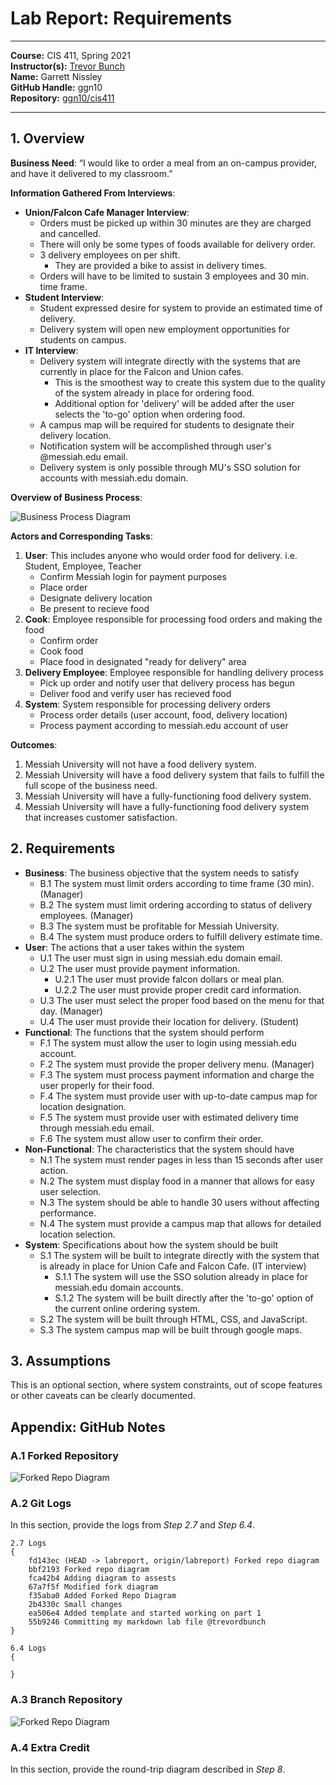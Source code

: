 # Lab Report: Requirements
___
**Course:** CIS 411, Spring 2021  
**Instructor(s):** [Trevor Bunch](https://github.com/trevordbunch)  
**Name:** Garrett Nissley  
**GitHub Handle:** ggn10  
**Repository:** [ggn10/cis411  ](https://github.com/ggn10/cis411_lab0_req) 
___

## 1. Overview
**Business Need**: 
“I would like to order a meal from an on-campus provider, and have it delivered to my classroom.”

**Information Gathered From Interviews**:
- **Union/Falcon Cafe Manager Interview**:
   - Orders must be picked up within 30 minutes are they are charged and cancelled.
   - There will only be some types of foods available for delivery order.
   - 3 delivery employees on per shift.
     -  They are provided a bike to assist in delivery times.
   - Orders will have to be limited to sustain 3 employees and 30 min. time frame.
- **Student Interview**:
   - Student expressed desire for system to provide an estimated time of delivery.
   - Delivery system will open new employment opportunities for students on campus.
- **IT Interview**:
   - Delivery system will integrate directly with the systems that are currently in place for the Falcon and Union cafes.
     - This is the smoothest way to create this system due to the quality of the system already in place for ordering food.
     - Additional option for 'delivery' will be added after the user selects the 'to-go' option when ordering food.
   - A campus map will be required for students to designate their delivery location.
   - Notification system will be accomplished through user's @messiah.edu email.
   - Delivery system is only possible through MU's SSO solution for accounts with messiah.edu domain.

**Overview of Business Process**:

![Business Process Diagram](/assets/BusinessProcess.png)

**Actors and Corresponding Tasks**:
1. **User**: This includes anyone who would order food for delivery. i.e. Student, Employee, Teacher
   - Confirm Messiah login for payment purposes
   - Place order
   - Designate delivery location
   - Be present to recieve food
2. **Cook**: Employee responsible for processing food orders and making the food
   - Confirm order
   - Cook food
   - Place food in designated "ready for delivery" area
3. **Delivery Employee**: Employee responsible for handling delivery process
   - Pick up order and notify user that delivery process has begun
   - Deliver food and verify user has recieved food
4. **System**: System responsible for processing delivery orders
   - Process order details (user account, food, delivery location)
   - Process payment according to messiah.edu account of user

**Outcomes**:
1. Messiah University will not have a food delivery system.
2. Messiah University will have a food delivery system that fails to fulfill the full scope of the business need.
3. Messiah University will have a fully-functioning food delivery system.
4. Messiah University will have a fully-functioning food delivery system that increases customer satisfaction.

## 2. Requirements
- **Business**: The business objective that the system needs to satisfy
  - B.1 The system must limit orders according to time frame (30 min). (Manager)
  - B.2 The system must limit ordering according to status of delivery employees. (Manager)
  - B.3 The system must be profitable for Messiah University.
  - B.4 The system must produce orders to fulfill delivery estimate time.
- **User**: The actions that a user takes within the system
  - U.1 The user must sign in using messiah.edu domain email.
  - U.2 The user must provide payment information.
    - U.2.1 The user must provide falcon dollars or meal plan.
    - U.2.2 The user must provide proper credit card information.
  - U.3 The user must select the proper food based on the menu for that day. (Manager)
  - U.4 The user must provide their location for delivery. (Student)
- **Functional**: The functions that the system should perform
  - F.1 The system must allow the user to login using messiah.edu account.
  - F.2 The system must provide the proper delivery menu. (Manager)
  - F.3 The system must process payment information and charge the user properly for their food.
  - F.4 The system must provide user with up-to-date campus map for location designation.
  - F.5 The system must provide user with estimated delivery time through messiah.edu email.
  - F.6 The system must allow user to confirm their order.
- **Non-Functional**: The characteristics that the system should have
  - N.1 The system must render pages in less than 15 seconds after user action.
  - N.2 The system must display food in a manner that allows for easy user selection.
  - N.3 The system should be able to handle 30 users without affecting performance.
  - N.4 The system must provide a campus map that allows for detailed location selection.
- **System**: Specifications about how the system should be built
  - S.1 The system will be built to integrate directly with the system that is already in place for Union Cafe and Falcon Cafe. (IT interview)
    - S.1.1 The system will use the SSO solution already in place for messiah.edu domain accounts.
    - S.1.2 The system will be built directly after the 'to-go' option of the current online ordering system.
  - S.2 The system will be built through HTML, CSS, and JavaScript.
  - S.3 The system campus map will be built through google maps.

## 3. Assumptions
This is an optional section, where system constraints, out of scope features or other caveats can be clearly documented.  

## Appendix: GitHub Notes

### A.1 Forked Repository
![Forked Repo Diagram](/assets/ForkedRepositoryDiagram.png)

### A.2 Git Logs
In this section, provide the logs from *Step 2.7* and *Step 6.4*.

```
2.7 Logs
{
    fd143ec (HEAD -> labreport, origin/labreport) Forked repo diagram
    bbf2193 Forked repo diagram
    fca42b4 Adding diagram to assests
    67a7f5f Modified fork diagram
    f35aba0 Added Forked Repo Diagram
    2b4330c Small changes
    ea506e4 Added template and started working on part 1
    55b9246 Committing my markdown lab file @trevordbunch
}
```

```
6.4 Logs
{

}
```

### A.3 Branch Repository
![Forked Repo Diagram](/assets/BranchDiagram.png)

### A.4 Extra Credit
In this section, provide the round-trip diagram described in *Step 8*.